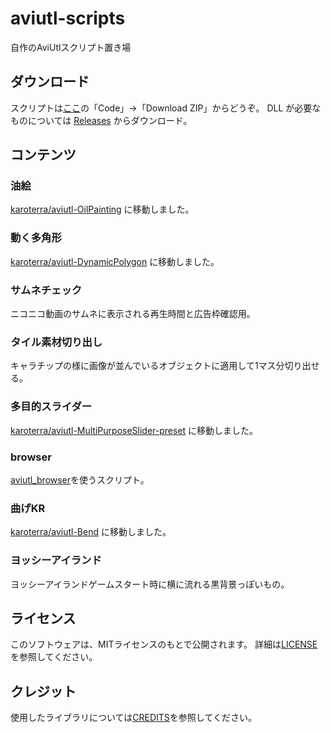 # aviutl-scripts

自作のAviUtlスクリプト置き場

## ダウンロード
スクリプトは[ここ](https://github.com/karoterra/aviutl-scripts)の「Code」→「Download ZIP」からどうぞ。
DLL が必要なものについては
[Releases](https://github.com/karoterra/aviutl-scripts/releases)
からダウンロード。


## コンテンツ

### 油絵
[karoterra/aviutl-OilPainting](https://github.com/karoterra/aviutl-OilPainting)
に移動しました。

### 動く多角形
[karoterra/aviutl-DynamicPolygon](https://github.com/karoterra/aviutl-DynamicPolygon)
に移動しました。

### サムネチェック
ニコニコ動画のサムネに表示される再生時間と広告枠確認用。

### タイル素材切り出し
キャラチップの様に画像が並んでいるオブジェクトに適用して1マス分切り出せる。

### 多目的スライダー
[karoterra/aviutl-MultiPurposeSlider-preset](https://github.com/karoterra/aviutl-MultiPurposeSlider-preset)
に移動しました。

### browser
[aviutl_browser](https://github.com/oov/aviutl_browser)を使うスクリプト。

### 曲げKR
[karoterra/aviutl-Bend](https://github.com/karoterra/aviutl-Bend)
に移動しました。

### ヨッシーアイランド
ヨッシーアイランドゲームスタート時に横に流れる黒背景っぽいもの。

## ライセンス

このソフトウェアは、MITライセンスのもとで公開されます。
詳細は[LICENSE](LICENSE)を参照してください。

## クレジット

使用したライブラリについては[CREDITS](CREDITS.md)を参照してください。
